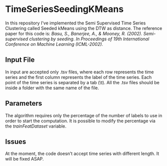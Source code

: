 # TimeSeriesSeedingKMeans
In this repository I've implemented the Semi Supervised Time Series Clustering called Seeded kMeans using the DTW as distance. The reference paper for this code is: *Basu, S., Banerjee, A., & Mooney, R. (2002). Semi-supervised clustering by seeding. In Proceedings of 19th International Conference on Machine Learning (ICML-2002).*

## Input File

In input are accepted only .tsv files, where each row represents the time series and the first column represents the label of the time series. Each point of the time series is separated by  a tab (\t).
All the .tsv files should be inside a folder with the same name of the file.

## Parameters

The algorithm requires only the percentage of the number of labels to use in order to start the computation. It is possible to modify the percentage via the *trainFeatDataset* variable.

## Issues

At the moment, the code doesn’t accept time series with different length. It will be fixed ASAP.




